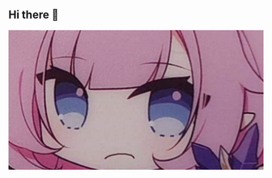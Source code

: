 ## Hi there 👋

![qwq](https://github.com/yixioayu/yixioayu/blob/main/%E5%B1%8F%E5%B9%95%E6%88%AA%E5%9B%BE%202024-12-05%20145850.png)


<!--
**yixioayu/yixioayu** is a ✨ _special_ ✨ repository because its `README.md` (this file) appears on your GitHub profile.

Here are some ideas to get you started:

- 🔭 I’m currently working on ...
- 🌱 I’m currently learning ...
- 👯 I’m looking to collaborate on ...
- 🤔 I’m looking for help with ...
- 💬 Ask me about ...
- 📫 How to reach me: ...
- 😄 Pronouns: ...
- ⚡ Fun fact: ...
-->

